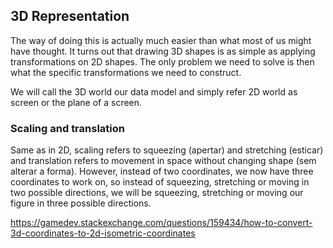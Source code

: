 ## 3D Representation

The way of doing this is actually much easier than what most of
us might have thought. It turns out that drawing 3D shapes is as simple as applying transformations
on 2D shapes. The only problem we need to solve is then what the specific transformations we need
to construct.

We will call the 3D world our data model and
simply refer 2D world as screen or the plane of a screen.

### Scaling and translation

Same as in 2D, scaling refers to squeezing (apertar) and stretching (esticar) and translation refers to movement in space
without changing shape (sem alterar a forma). However, instead of two coordinates, we now have three coordinates to work
on, so instead of squeezing, stretching or moving in two possible directions, we will be squeezing,
stretching or moving our figure in three possible directions.

https://gamedev.stackexchange.com/questions/159434/how-to-convert-3d-coordinates-to-2d-isometric-coordinates